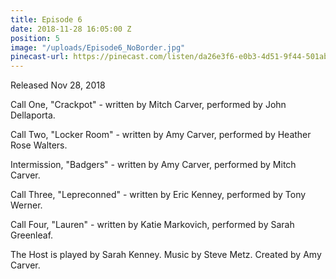 ```yaml
---
title: Episode 6
date: 2018-11-28 16:05:00 Z
position: 5
image: "/uploads/Episode6_NoBorder.jpg"
pinecast-url: https://pinecast.com/listen/da26e3f6-e0b3-4d51-9f44-501abba7b77b.mp3
---
```


Released Nov 28, 2018

Call One, "Crackpot" - written by Mitch Carver, performed by John Dellaporta.

Call Two, "Locker Room" - written by Amy Carver, performed by Heather Rose Walters.

Intermission, "Badgers" - written by Amy Carver, performed by Mitch Carver.

Call Three, "Lepreconned" - written by Eric Kenney, performed by Tony Werner.

Call Four, "Lauren" - written by Katie Markovich, performed by Sarah Greenleaf.

The Host is played by Sarah Kenney. Music by Steve Metz. Created by Amy Carver.